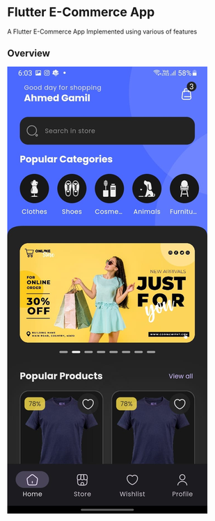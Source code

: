 # Flutter E-Commerce App

A Flutter E-Commerce App Implemented using various of features 

## Overview
![image](screenshots/home.jpg)


